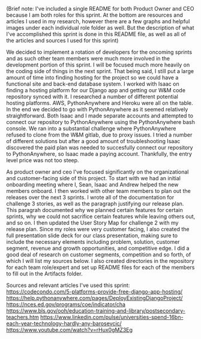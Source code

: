 (Brief note: I've included a single README for both Product Owner and CEO because I am both roles for this sprint. At the bottom are resources and articles I used in my research, however there are a few graphs and helpful images under each individual role folder as well. But the description of what I've accomplished this sprint is done in this README file, as well as all of the articles and sources I used for this sprint)

We decided to implement a rotation of developers for the oncoming sprints and as such other team members were much more involved in the development portion of this sprint. I will be focused much more heavily on the coding side of things in the next sprint. That being said, I still put a large amount of time into finding hosting for the project so we could have a functional site and back-end database system. I worked with Isaac on finding a hosting platform for our Django app and getting our W&M code repository synced with it. I researched a number of different potential hosting platforms. AWS, PythonAnywhere and Heroku were all on the table. In the end we decided to go with PythonAnywhere as it seemed relatively straightforward. Both Isaac and I made separate accounts and attempted to connect our repository to PythonAnywhere using the PythonAnywhere bash console. We ran into a substantial challenge where PythonAnywhere refused to clone from the W&M gitlab, due to proxy issues. I tried a number of different solutions but after a good amount of troubleshooting Isaac discovered the paid plan was needed to succesfully connect our repository to PythonAnywhere, so Isaac made a paying account. Thankfully, the entry level price was not too steep. 

As product owner and ceo I've focused significantly on the organizational and customer-facing side of this project. To start with we had an initial onboarding meeting where I, Sean, Isaac and Andrew helped the new members onboard. 
I then worked with other team members to plan out the releases over the next 3 sprints. I wrote all of the documentation for challenge 3 stories, as well as the paragraph justifying our release plan. This paragrah documented why we planned certain features for certain sprints, why we could not sacrifice certain features while leaving others out, and so on. I then updated the User Story Map for challenge 2 with my release plan. Since my roles were very customer facing, I also created the full presentation slide deck for our class presentation, making sure to include the necessary elements including problem, solution, customer segment, revenue and growth opportunities, and competitive edge. I did a good deal of research on customer segments, competition and so forth, of which I will list my sources below. I also created directories in the repository for each team role/expert and set up README files for each of the members to fill out in the Artifacts folder. 

Sources and relevant articles I've used this sprint:
https://codecondo.com/5-platforms-provide-free-django-app-hosting/
https://help.pythonanywhere.com/pages/DeployExistingDjangoProject/
https://nces.ed.gov/programs/coe/indicator/cha
https://www.bls.gov/ooh/education-training-and-library/postsecondary-teachers.htm
https://www.linkedin.com/pulse/universities-spend-16bn-each-year-technology-hardly-any-barosevcic/
https://www.youtube.com/watch?v=rHux0gMZ3Eg
